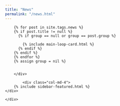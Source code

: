 ```yaml
---
title: "News"
permalink: "/news.html"
---
```


<div class="container">
    <div class="row justify-content-center">
        <div class="col-md-8">

            
        {% for post in site.tags.news %}
        {% if post.title != null %}
          {% if group == null or group == post.group %}
         
            {% include main-loop-card.html %}
          {% endif %}
        {% endif %}
        {% endfor %}
        {% assign group = nil %}
        

        </div>
        
            <div class="col-md-4">
        {% include sidebar-featured.html %}    
    </div>
        
    </div>
</div>
